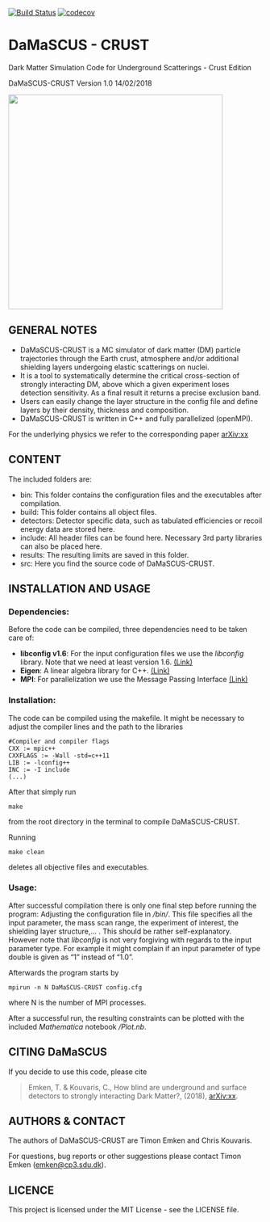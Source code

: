 [![Build Status](https://travis-ci.org/temken/DaMaSCUS-CRUST.svg?branch=master)](https://travis-ci.org/temken/DaMaSCUS-CRUST)
[![codecov](https://codecov.io/gh/temken/DaMaSCUS-CRUST/branch/master/graph/badge.svg)](https://codecov.io/gh/temken/DaMaSCUS-CRUST)


# DaMaSCUS - CRUST

Dark Matter Simulation Code for Underground Scatterings - Crust Edition

DaMaSCUS-CRUST Version 1.0 14/02/2018

<img src="https://user-images.githubusercontent.com/29034913/36166492-fa29a4fe-10f2-11e8-90c1-4b9fc3f96f2e.png" width="425">

## GENERAL NOTES

- DaMaSCUS-CRUST is a MC simulator of dark matter (DM) particle trajectories through the Earth crust, atmosphere and/or additional shielding layers undergoing elastic scatterings on nuclei. 
- It is a tool to systematically determine the critical cross-section of strongly interacting DM, above which a given experiment loses detection sensitivity. As a final result it returns a precise exclusion band.
- Users can easily change the layer structure in the config file and define layers by their density, thickness and composition.
- DaMaSCUS-CRUST is written in C++ and fully parallelized (openMPI).

For the underlying physics we refer to the corresponding paper [arXiv:xx](https://arxiv.org/abs/xx)

## CONTENT

The included folders are:

- bin: This folder contains the configuration files and the executables after compilation.
- build: This folder contains all object files.
- detectors: Detector specific data, such as tabulated efficiencies or recoil energy data are stored here.
- include: All header files can be found here. Necessary 3rd party libraries can also be placed here.
- results: The resulting limits are saved in this folder.
- src: Here you find the source code of DaMaSCUS-CRUST.


## INSTALLATION AND USAGE

### Dependencies:

Before the code can be compiled, three dependencies need to be taken care of:

- **libconfig v1.6**: For the input configuration files we use the *libconfig* library. Note that we need at least version 1.6. [(Link)](https://hyperrealm.github.io/libconfig/)
- **Eigen**: A linear algebra library for C++. [(Link)](http://eigen.tuxfamily.org/index.php?title=Main_Page)
- **MPI**: For parallelization we use the Message Passing Interface [(Link)](https://www.open-mpi.org)

### Installation:

The code can be compiled using the makefile. It might be necessary to adjust the compiler lines and the path to the libraries

```
#Compiler and compiler flags
CXX := mpic++
CXXFLAGS := -Wall -std=c++11 
LIB := -lconfig++
INC := -I include
(...)
```

After that simply run
```
make
```
from the root directory in the terminal to compile DaMaSCUS-CRUST.

Running
```
make clean
```
deletes all objective files and executables.

### Usage:

After successful compilation there is only one final step before running the program: Adjusting the configuration file in */bin/*. This file specifies all the input parameter, the mass scan range, the experiment of interest, the shielding layer structure,... . This should be rather self-explanatory. However note that *libconfig* is not very forgiving with regards to the input parameter type. For example it might complain if an input parameter of type double is given as “1” instead of “1.0”.

Afterwards the program starts by

```
mpirun -n N DaMaSCUS-CRUST config.cfg
```
where N is the number of MPI processes.

After a successful run, the resulting constraints can be plotted with the included *Mathematica* notebook */Plot.nb*.

## CITING DaMaSCUS

If you decide to use this code, please cite

<!--- >Emken, T. & Kouvaris, C., 2017, DaMaSCUS, Astrophysics Source Code Library, record [ascl:xx](link)--->

<!---as well as the original publication, --->

>Emken, T. & Kouvaris, C., How blind are underground and surface detectors to strongly interacting Dark Matter?, (2018), [arXiv:xx](https://arxiv.org/abs/xx).

## AUTHORS & CONTACT

The authors of DaMaSCUS-CRUST are Timon Emken and Chris Kouvaris.

For questions, bug reports or other suggestions please contact Timon Emken (emken@cp3.sdu.dk).


## LICENCE

This project is licensed under the MIT License - see the LICENSE file.
